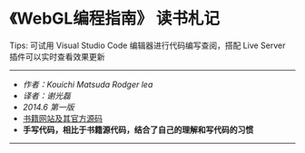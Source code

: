 # 《WebGL编程指南》 读书札记

Tips: 可试用 Visual Studio Code 编辑器进行代码编写查阅，搭配 Live Server 插件可以实时查看效果更新

***
* *作者：Kouichi Matsuda Rodger lea*
* *译者：谢光磊*
* *2014.6 第一版*
* [书籍网站及其官方源码](https://sites.google.com/site/webglbook/)
* **手写代码，相比于书籍源代码，结合了自己的理解和写代码的习惯**
***
